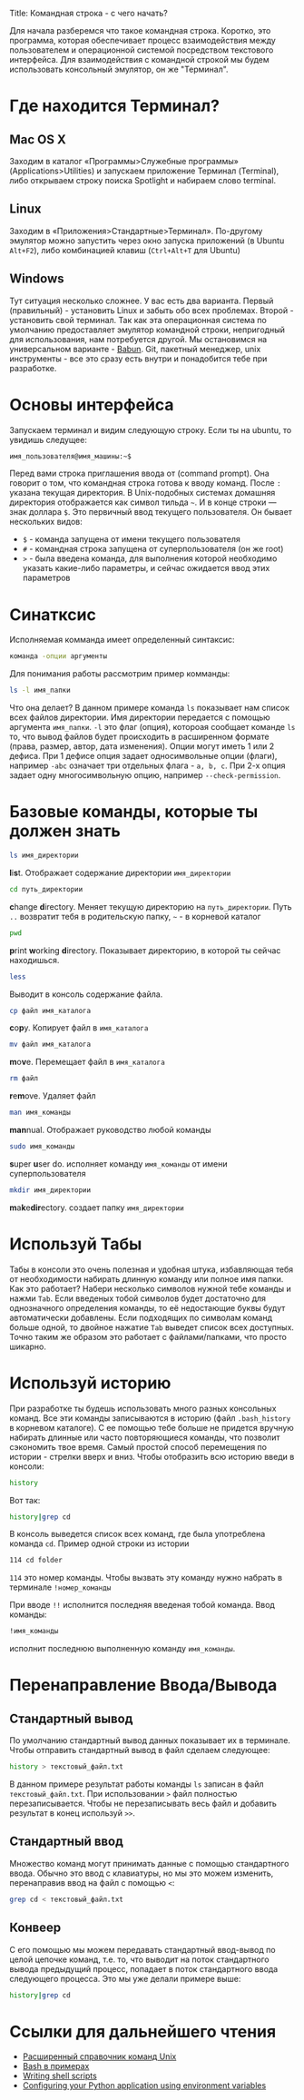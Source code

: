 Title:  Командная строка - с чего начать?

Для начала разберемся что такое командная строка. Коротко, это программа, которая обеспечивает процесс взаимодействия между пользователем и операционной системой посредством текстового интерфейса. Для взаимодействия с командной строкой мы будем использовать консольный эмулятор, он же "Терминал".

# Где находится Терминал?
## Mac OS X
Заходим в каталог «Программы>Служебные программы» (Applications>Utilities) и запускаем приложение Терминал (Terminal), либо открываем строку поиска Spotlight и набираем слово terminal.
## Linux
Заходим в «Приложения>Стандартные>Терминал». По-другому эмулятор можно запустить через окно запуска приложений (в Ubuntu ```Alt+F2```), либо комбинацией клавиш (```Ctrl+Alt+T``` для Ubuntu)
## Windows
Тут ситуация несколько сложнее. У вас есть два варианта. Первый (правильный) - установить Linux и забыть обо всех проблемах. Второй - установить свой терминал. Так как эта операционная система по умолчанию предоставляет эмулятор командной строки, непригодный для использования, нам потребуется другой. Мы остановимся на универсальном варианте - [Babun](https://babun.github.io/). Git, пакетный менеджер, unix инструменты - все это сразу есть внутри и понадобится тебе при разработке.

# Основы интерфейса

Запускаем терминал и видим следующую строку. Если ты на ubuntu, то увидишь следущее:

```sh
имя_пользователя@имя_машины:~$
```
Перед вами строка приглашения ввода от (command prompt). Она говорит о том, что командная строка готова к вводу команд. После ```:``` указана текущая директория. В Unix-подобных системах домашняя директория отображается как символ тильда ```~```. И в конце строки — знак доллара ```$```. Это первичный ввод текущего пользователя. Он бывает нескольких видов:
- ```$``` - команда запущена от имени текущего пользователя
- ```#``` - командная строка запущена от суперпользователя (он же root)
- ```>``` - была введена команда, для выполнения которой необходимо указать какие-либо параметры, и сейчас ожидается ввод этих параметров
# Синатксис
Исполняемая комманда имеет определенный синтаксис:
```sh
команда -опции аргументы
```
Для понимания работы рассмотрим пример комманды:
```sh
ls -l имя_папки
```
Что она делает? В данном примере команда ```ls``` показывает нам список всех файлов директории. Имя директории передается с помощью аргумента ```имя_папки```. ```-l``` это флаг (опция), котороая сообщает команде ```ls``` то, что вывод файлов будет происходить в расширенном формате (права, размер, автор, дата изменения). Опции могут иметь 1 или 2 дефиса. При 1 дефисе опция задает односимвольные опции (флаги), например ```-abc``` означает три отдельных флага - ```a, b, c```. При 2-х опция задает одну многосимвольную опцию, например ```--check-permission```.
# Базовые команды, которые ты должен знать
```sh
ls имя_директории
```

**l**i**s**t. Отображает содержание директории ```имя_директории```
```sh
cd путь_директории
```
**c**hange **d**irectory. Меняет текущую директорию на ```путь_директории```. Путь ```..``` возвратит тебя в родительскую папку, ```~``` - в корневой каталог
```sh
pwd
```
**p**rint **w**orking **d**irectory. Показывает директорию, в которой ты сейчас находишься.
```sh
less
```
Выводит в консоль содержание файла.
```sh
cp файл имя_каталога
```
**с**o**p**y. Копирует файл в ```имя_каталога```
```sh
mv файл имя_каталога
```
**m**o**v**e. Перемещает файл в ```имя_каталога```
```sh
rm файл
```
**r**e**m**ove. Удаляет файл
```sh
man имя_команды
```
**man**nual. Отображает руководство любой команды
```sh
sudo имя_команды
```
**s**uper **u**ser do. исполняет команду ```имя_команды``` от имени суперпользователя
```sh
mkdir имя_директории
```
**m**a**k**e**dir**ectory. создает папку ```имя_директории```
# Используй Табы
Табы в консоли это очень полезная и удобная штука, избавляющая тебя от необходимости набирать длинную команду или полное имя папки. Как это работает? Набери несколько символов нужной тебе команды и нажми ```Tab```. Если введеных тобой символов будет достаточно для однозначного определения команды, то её недостающие буквы будут автоматически добавлены. Если подходящих по символам команд больше одной, то двойное нажатие ```Tab``` выведет список всех доступных. Точно таким же образом это работает с файлами/папками, что просто шикарно.
# Используй историю
При разработке ты будешь использовать много разных консольных команд. Все эти команды записываются в историю (файл ```.bash_history``` в корневом каталоге). С ее помощью тебе больше не придется вручную набирать длинные или часто повторяющиеся команды, что позволит сэкономить твое время. Самый простой способ перемещения по истории - стрелки вверх и вниз. Чтобы отобразить всю историю введи в консоли:
```sh
history
```
Вот так:
```sh
history|grep cd
```
В консоль выведется список всех команд, где была употреблена команда ```cd```.
Пример одной строки из истории
```sh
114 cd folder
```
```114``` это номер команды. Чтобы вызвать эту команду нужно набрать в терминале ```!номер_команды```

При вводе ```!!``` исполнится последняя введеная тобой команда. Ввод команды:
```sh
!имя_команды
```
исполнит последнюю выполненную команду ```имя_команды```.
# Перенаправление Ввода/Вывода
## Стандартный вывод
По умолчанию стандартный вывод данных показывает их в терминале. Чтобы отправить стандартный вывод в файл сделаем следующее:
```sh
history > текстовый_файл.txt
```
В данном примере результат работы команды ```ls``` записан в файл ```текстовый_файл.txt```. При использовании ```>``` файл полностью перезаписывается. Чтобы не перезаписывать весь файл и добавить результат в конец используй ```>>```.
## Стандартный ввод
Множество команд могут принимать данные с помощью стандартного ввода. Обычно это ввод с клавиатуры, но мы это можем изменить, перенаправив ввод на файл с помощью ```<```:
```sh
grep cd < текстовый_файл.txt
```
## Конвеер
С его помощью мы можем передавать стандартный ввод-вывод по целой цепочке команд, т.е. то, что выводит на поток стандартного вывода предыдущий процесс, попадает в поток стандартного ввода следующего процесса. Это мы уже делали примере выше:
```sh
history|grep cd
```
# Ссылки для дальнейшего чтения
- [Расширенный справочник команд Unix](https://putty.org.ru/articles/unix-linux-ref.html)
- [Bash в примерах](http://linuxgeeks.ru/bash-1.htm)
- [Writing shell scripts](http://linuxcommand.org/lc3_writing_shell_scripts.php)
- [Configuring your Python application using environment variables](https://opensourcehacker.com/2012/12/13/configuring-your-python-application-using-environment-variables/)
